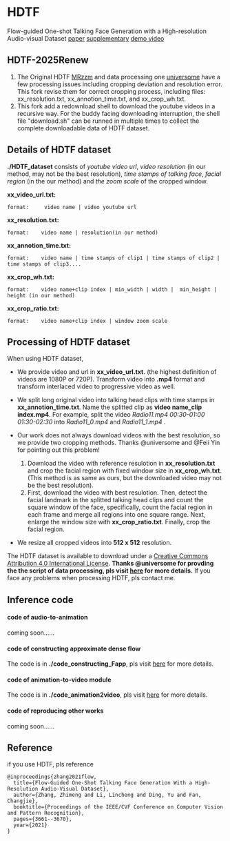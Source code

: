 

# HDTF
Flow-guided One-shot Talking Face Generation with a High-resolution Audio-visual Dataset 
<a href="https://openaccess.thecvf.com/content/CVPR2021/papers/Zhang_Flow-Guided_One-Shot_Talking_Face_Generation_With_a_High-Resolution_Audio-Visual_Dataset_CVPR_2021_paper.pdf" target="_blank">paper</a>    <a href="https://github.com/MRzzm/HDTF/blob/main/Supplementary%20Materials.pdf" target="_blank">supplementary</a>   [demo video](https://www.youtube.com/watch?v=uJdBgWYBTww)

## HDTF-2025Renew

1. The Original HDTF <a href="https://github.com/MRzzm/HDTF" target="_blank">MRzzm</a> and data processing one <a href="https://github.com/universome/HDTF" target="_blank">universome</a> have a few processing issues including cropping deviation and resolution error. This fork revise them for correct cropping process, including files: xx_resolution.txt, xx_annotion_time.txt, and xx_crop_wh.txt.
2. This fork add a redownload shell to download the youtube videos in a recursive way. For the buddy facing downloading interruption, the shell file "download.sh" can be runned in multiple times to collect the complete downloadable data of HDTF dataset.


## Details of HDTF dataset
**./HDTF_dataset** consists of *youtube video url*, *video resolution* (in our method, may not be the best resolution), *time stamps of talking face*, *facial region* (in the our method) and *the zoom scale* of the cropped window.

**xx_video_url.txt:** 


```
format:     video name | video youtube url
```
**xx_resolution.txt:**
```
format:    video name | resolution(in our method)
```

**xx_annotion_time.txt:**
```
format:    video name | time stamps of clip1 | time stamps of clip2 | time stamps of clip3....
```
**xx_crop_wh.txt:**
```
format:    video name+clip index | min_width | width |  min_height | height (in our method)
```
**xx_crop_ratio.txt:**
```
format:    video name+clip index | window zoom scale
```


## Processing of HDTF dataset
When using HDTF dataset, 

 - We provide video and url in  **xx_video_url.txt**. (the highest definition of videos are 1080P or 720P).  Transform video into **.mp4** format and transform interlaced video to progressive video as well.

 - We split long original video into talking head clips with time stamps in **xx_annotion_time.txt**.  Name the splitted clip as **video name_clip index.mp4**. For example, split the video  *Radio11.mp4 00:30-01:00 01:30-02:30*  into *Radio11_0.mp4* and *Radio11_1.mp4* .

 - Our work does not always download videos with the best resolution, so we provide two cropping methods. Thanks @universome and @Feii Yin for pointing out this problem! 

	1. Download the video with reference resulotion in **xx_resolution.txt** and crop the facial region with fixed window size in **xx_crop_wh.txt**. (This method is as same as ours, but the downloaded video may not be the best resolution).
	2. First, download the video with best resulotion. Then, detect the facial landmark in the splitted talking head clips and count the square window of the face, specifically, count the facial region in each frame and merge all regions into one square range. Next,  enlarge the window size with **xx_crop_ratio.txt**. Finally, crop the facial region. 

- We resize all cropped videos into **512 x 512** resolution.


The HDTF dataset is available to download under a <a href="https://creativecommons.org/licenses/by/4.0/" target="_blank"> Creative Commons Attribution 4.0 International License</a>. **Thanks @universome for provding the the script of data processing, pls visit [here](https://github.com/universome/HDTF) for more details.** If you face any problems when processing HDTF, pls contact me.

## Inference code
#### code of audio-to-animation
coming soon......

#### code of constructing approximate dense flow
The code is in **./code_constructing_Fapp**, pls visit [here](https://github.com/MRzzm/HDTF/tree/main/code_constructing_Fapp) for more details. 

#### code of animation-to-video module
The code is in **./code_animation2video**, pls visit [here](https://github.com/MRzzm/HDTF/tree/main/code_animation2video) for more details. 

#### code of reproducing other works
coming soon......

## Reference
if you use HDTF, pls reference

```
@inproceedings{zhang2021flow,
  title={Flow-Guided One-Shot Talking Face Generation With a High-Resolution Audio-Visual Dataset},
  author={Zhang, Zhimeng and Li, Lincheng and Ding, Yu and Fan, Changjie},
  booktitle={Proceedings of the IEEE/CVF Conference on Computer Vision and Pattern Recognition},
  pages={3661--3670},
  year={2021}
}
```
